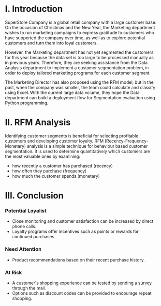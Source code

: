 # I. Introduction
SuperStore Company is a global retail company with a large customer base. On the occasion of Christmas and the New Year, the Marketing department wishes to run marketing campaigns to express gratitude to customers who have supported the company over time, as well as to explore potential customers and turn them into loyal customers.

However, the Marketing department has not yet segmented the customers for this year because the data set is too large to be processed manually as in previous years. Therefore, they are seeking assistance from the Data Analysis department to implement a customer segmentation problem, in order to deploy tailored marketing programs for each customer segment.

The Marketing Director has also proposed using the RFM model, but in the past, when the company was smaller, the team could calculate and classify using Excel. With the current large data volume, they hope the Data department can build a deployment flow for Segmentation evaluation using Python programming.

# II. RFM Analysis
Identifying customer segments is beneficial for selecting profitable customers and developing customer loyalty. RFM (Recency-Frequency-Monetary) analysis is a simple technique for behaviour based customer segmentation. It is used to determine quantitatively which customers are the most valuable ones by examining:

- how recently a customer has purchased (recency)
- how often they purchase (frequency)
- how much the customer spends (monetary)

# III. Conclusion
### Potential Loyalist
- Close monitoring and customer satisfaction can be increased by direct phone calls.
- Loyalty programs offer incentives such as points or rewards for continued purchases.
### Need Attention
- Product recommendations based on their recent purchase history.
### At Risk
- A customer's shopping experience can be tested by sending a survey through the mail.
- Options such as discount codes can be provided to encourage repeat shopping.
